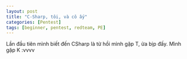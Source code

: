 ```yaml
---
layout: post
title: "C-Sharp, tôi, và cô ấy"
categories: [Pentest]
tags: [beginner, pentest, redteam, PE]
---
```


Lần đầu tiên mình biết đến CSharp là từ hồi mình gặp T, ừa bịp đấy. Mình gặp K :vvvv
